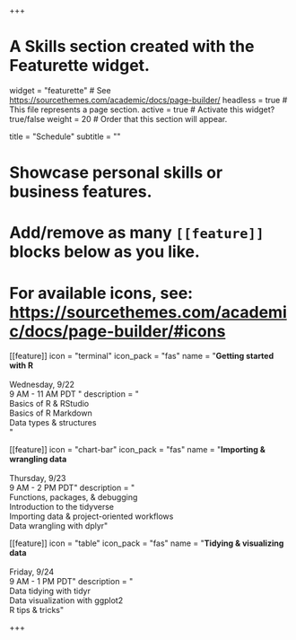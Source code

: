 +++
# A Skills section created with the Featurette widget.
widget = "featurette"  # See https://sourcethemes.com/academic/docs/page-builder/
headless = true  # This file represents a page section.
active = true  # Activate this widget? true/false
weight = 20  # Order that this section will appear.

title = "Schedule"
subtitle = ""

# Showcase personal skills or business features.
# 
# Add/remove as many `[[feature]]` blocks below as you like.
# 
# For available icons, see: https://sourcethemes.com/academic/docs/page-builder/#icons

[[feature]]
  icon = "terminal"
  icon_pack = "fas"
  name = "**Getting started with R** <br><br> <i class='fa fa-calendar'></i> Wednesday, 9/22 <br> 9 AM - 11 AM PDT "
  description = "<br> Basics of R & RStudio <br> Basics of R Markdown <br> Data types & structures <br>"
  
[[feature]]
  icon = "chart-bar"
  icon_pack = "fas"
  name = "**Importing & wrangling data** <br><br> <i class='fa fa-calendar'></i> Thursday, 9/23 <br> 9 AM - 2 PM PDT"
  description = "<br> Functions, packages, & debugging <br> Introduction to the tidyverse <br> Importing data & project-oriented workflows <br> Data wrangling with dplyr"
  
[[feature]]
  icon = "table"
  icon_pack = "fas"
  name = "**Tidying & visualizing data** <br><br> <i class='fa fa-calendar'></i> Friday, 9/24 <br> 9 AM - 1 PM PDT"
  description = "<br> Data tidying with tidyr <br> Data visualization with ggplot2 <br> R tips & tricks"

+++
